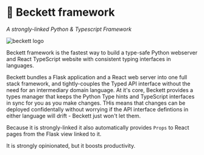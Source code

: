 # 💫 Beckett framework

_A strongly-linked Python & Typescript Framework_

![beckett logo](banner.jpg)

Beckett framework is the fastest way to build a type-safe Python webserver and React TypeScript website with consistent typing interfaces in languages.

Beckett bundles a Flask application and a React web server into one full stack framework, and tightly-couples the Typed API interface without the need for an intermediary domain language.
At it's core, Beckett provides a types manager that keeps the Python Type hints and TypeScript interfaces in sync for you as you make changes. THis means that changes can be deployed confidentally without worrying if the API interface defintions in either language will drift - Beckett just won't let them.

Because it is strongly-linked it also automatically provides `Props` to React pages from the Flask view linked to it.

It is strongly opinionated, but it boosts productivity.
